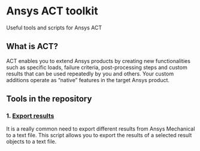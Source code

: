# Ansys ACT toolkit

Useful tools and scripts for Ansys ACT

## What is ACT?

ACT enables you to extend Ansys products by creating new functionalities such as specific loads, failure criteria, post-processing steps and custom results that can be used repeatedly by you and others. Your custom additions operate as “native” features in the target Ansys product.

## Tools in the repository

### 1. [Export results](01_Export_results/README.md)

It is a really common need to export different results from Ansys Mechanical to a text file. This script allows you to export the results of a selected result objects to a text file.
